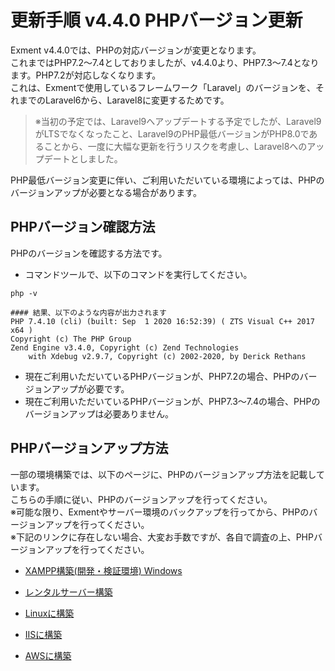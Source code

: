 # 更新手順 v4.4.0 PHPバージョン更新
Exment v4.4.0では、PHPの対応バージョンが変更となります。  
これまではPHP7.2～7.4としておりましたが、v4.4.0より、PHP7.3～7.4となります。PHP7.2が対応しなくなります。  
これは、Exmentで使用しているフレームワーク「Laravel」のバージョンを、それまでのLaravel6から、Laravel8に変更するためです。  

> ※当初の予定では、Laravel9へアップデートする予定でしたが、Laravel9がLTSでなくなったこと、Laravel9のPHP最低バージョンがPHP8.0であることから、一度に大幅な更新を行うリスクを考慮し、Laravel8へのアップデートとしました。

PHP最低バージョン変更に伴い、ご利用いただいている環境によっては、PHPのバージョンアップが必要となる場合があります。　　

## PHPバージョン確認方法

PHPのバージョンを確認する方法です。

- コマンドツールで、以下のコマンドを実行してください。

```
php -v

#### 結果、以下のような内容が出力されます
PHP 7.4.10 (cli) (built: Sep  1 2020 16:52:39) ( ZTS Visual C++ 2017 x64 )
Copyright (c) The PHP Group
Zend Engine v3.4.0, Copyright (c) Zend Technologies
    with Xdebug v2.9.7, Copyright (c) 2002-2020, by Derick Rethans
```

- 現在ご利用いただいているPHPバージョンが、PHP7.2の場合、PHPのバージョンアップが必要です。
- 現在ご利用いただいているPHPバージョンが、PHP7.3～7.4の場合、PHPのバージョンアップは必要ありません。

## PHPバージョンアップ方法

一部の環境構築では、以下のページに、PHPのバージョンアップ方法を記載しています。  
こちらの手順に従い、PHPのバージョンアップを行ってください。  
※可能な限り、Exmentやサーバー環境のバックアップを行ってから、PHPのバージョンアップを行ってください。  
※下記のリンクに存在しない場合、大変お手数ですが、各自で調査の上、PHPバージョンアップを行ってください。

- [XAMPP構築(開発・検証環境) Windows](/ja/install_xampp)  

- [レンタルサーバー構築](/ja/install_rental)  

- [Linuxに構築](/ja/install_linux)  

- [IISに構築](/ja/install_iis)  

- [AWSに構築](/ja/install_aws)  
